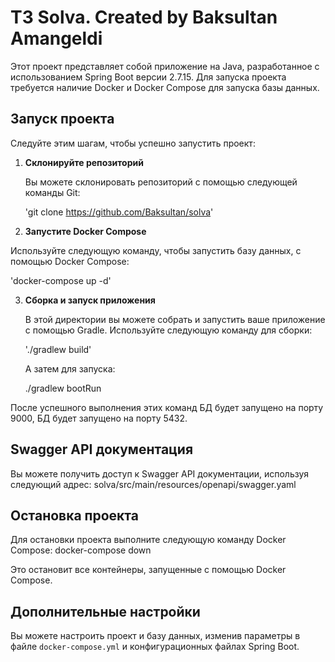# ТЗ Solva. Created by Baksultan Amangeldi

Этот проект представляет собой приложение на Java, разработанное с использованием Spring Boot версии 2.7.15. Для запуска проекта требуется наличие Docker и Docker Compose для запуска базы данных.


## Запуск проекта
Следуйте этим шагам, чтобы успешно запустить проект:
1. **Склонируйте репозиторий**

   Вы можете склонировать репозиторий с помощью следующей команды Git: 
   
   'git clone https://github.com/Baksultan/solva'


2. **Запустите Docker Compose**

Используйте следующую команду, чтобы запустить базу данных, с помощью Docker Compose:

'docker-compose up -d'

3. **Сборка и запуск приложения**

   В этой директории вы можете собрать и запустить ваше приложение с помощью Gradle. Используйте следующую команду для сборки:

   './gradlew build'

   А затем для запуска:

   ./gradlew bootRun

После успешного выполнения этих команд БД будет запущено на порту 9000, БД будет запущено на порту 5432.

## Swagger API документация
Вы можете получить доступ к Swagger API документации, используя следующий адрес:
solva/src/main/resources/openapi/swagger.yaml

## Остановка проекта
Для остановки проекта выполните следующую команду Docker Compose:
docker-compose down

Это остановит все контейнеры, запущенные с помощью Docker Compose.

## Дополнительные настройки
Вы можете настроить проект и базу данных, изменив параметры в файле `docker-compose.yml` и конфигурационных файлах Spring Boot.






